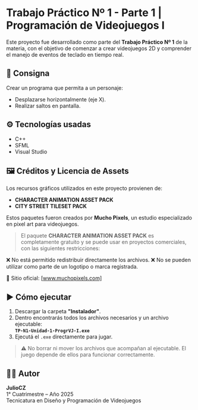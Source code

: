 # Trabajo Práctico Nº 1 - Parte 1 | Programación de Videojuegos I

Este proyecto fue desarrollado como parte del **Trabajo Práctico Nº 1** de la materia, con el objetivo de comenzar a crear videojuegos 2D y comprender el manejo de eventos de teclado en tiempo real.

## 📝 Consigna

Crear un programa que permita a un personaje:
- Desplazarse horizontalmente (eje X).
- Realizar saltos en pantalla.

## ⚙️ Tecnologías usadas

- C++
- SFML
- Visual Studio

## 🖼️ Créditos y Licencia de Assets

Los recursos gráficos utilizados en este proyecto provienen de:

- **CHARACTER ANIMATION ASSET PACK**
- **CITY STREET TILESET PACK**

Estos paquetes fueron creados por **Mucho Pixels**, un estudio especializado en pixel art para videojuegos.
> El paquete **CHARACTER ANIMATION ASSET PACK** es completamente gratuito y se puede usar en proyectos comerciales, con las siguientes restricciones:

❌ No está permitido redistribuir directamente los archivos.
❌ No se pueden utilizar como parte de un logotipo o marca registrada.

🔗 Sitio oficial: [www.muchopixels.com]

## ▶️ Cómo ejecutar

1. Descargar la carpeta **"Instalador"**.
2. Dentro encontrarás todos los archivos necesarios y un archivo ejecutable:  
   **`TP-N1-Unidad-1-ProgrVJ-I.exe`**
3. Ejecutá el `.exe` directamente para jugar.

> ⚠️ No borrar ni mover los archivos que acompañan al ejecutable. El juego depende de ellos para funcionar correctamente.

## 👨‍💻 Autor

**JulioCZ**  
1° Cuatrimestre – Año 2025  
Tecnicatura en Diseño y Programación de Videojuegos

